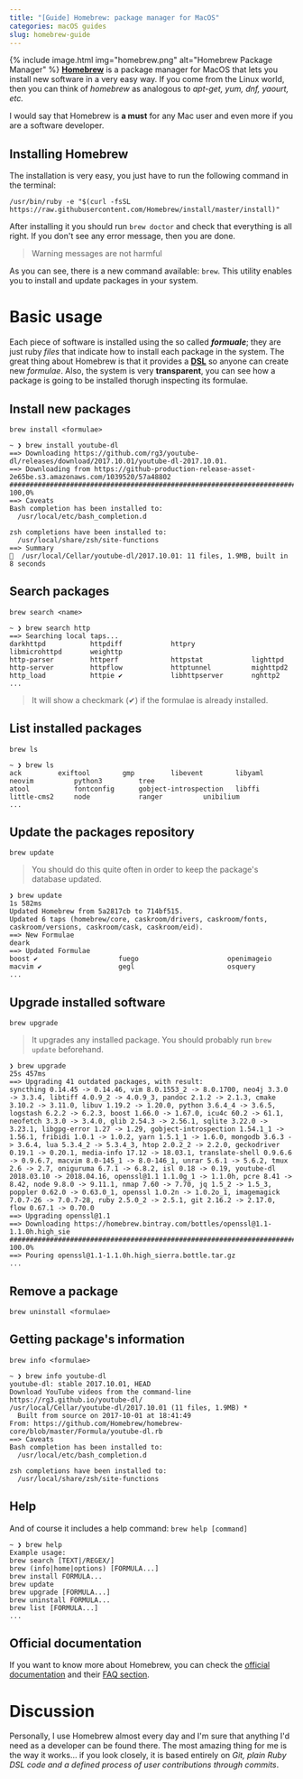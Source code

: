 ```yaml
---
title: "[Guide] Homebrew: package manager for MacOS"
categories: macOS guides
slug: homebrew-guide
---
```

{% include image.html img="homebrew.png" alt="Homebrew Package Manager" %}
**[Homebrew][Homebrew]** is a package manager for MacOS that lets you install new software in a
very easy way. If you come from the Linux world, then you can think of *homebrew*
as analogous to *apt-get, yum, dnf, yaourt, etc.*

I would say that Homebrew is **a must** for any Mac user and even more if you are a software developer.

## Installing Homebrew

The installation is very easy, you just have to run the following command in the terminal:

```shell
/usr/bin/ruby -e "$(curl -fsSL https://raw.githubusercontent.com/Homebrew/install/master/install)"
```

After installing it you should run `brew doctor` and check that everything is all right. If you don't see any error message, then you are done.
> Warning messages are not harmful

As you can see, there is a new command available: `brew`. This utility enables you to install and update
packages in your system.

# Basic usage
Each piece of software is installed using the so called ***formuale***; they are just ruby *files* that indicate how to install each package in the system.
The great thing about Homebrew is that it provides a **[DSL][DSL]** so anyone can create new *formulae*. Also, the system is very **transparent**, you can see how a package is going to be installed thorugh inspecting its formulae.

## Install new packages
`brew install <formulae>`

```shell
~ ❯ brew install youtube-dl
==> Downloading https://github.com/rg3/youtube-dl/releases/download/2017.10.01/youtube-dl-2017.10.01.
==> Downloading from https://github-production-release-asset-2e65be.s3.amazonaws.com/1039520/57a48802
######################################################################## 100,0%
==> Caveats
Bash completion has been installed to:
  /usr/local/etc/bash_completion.d

zsh completions have been installed to:
  /usr/local/share/zsh/site-functions
==> Summary
🍺  /usr/local/Cellar/youtube-dl/2017.10.01: 11 files, 1.9MB, built in 8 seconds
```

## Search packages
`brew search <name>`
```shell
~ ❯ brew search http
==> Searching local taps...
darkhttpd           httpdiff            httpry              libmicrohttpd       weighttp
http-parser         httperf             httpstat            lighttpd
http-server         httpflow            httptunnel          mighttpd2
http_load           httpie ✔            libhttpserver       nghttp2
...
```

> It will show a checkmark (✔) if the formulae is already installed.

## List installed packages
`brew ls`

```shell
~ ❯ brew ls
ack			exiftool		gmp			libevent		libyaml			neovim			python3			tree
atool			fontconfig		gobject-introspection	libffi			little-cms2		node			ranger			unibilium
...
```

## Update the packages repository
`brew update`
> You should do this quite often in order to keep the package's database updated.

```shell
❯ brew update                                                           1s 582ms
Updated Homebrew from 5a2817cb to 714bf515.
Updated 6 taps (homebrew/core, caskroom/drivers, caskroom/fonts, caskroom/versions, caskroom/cask, caskroom/eid).
==> New Formulae
deark
==> Updated Formulae
boost ✔                    fuego                      openimageio
macvim ✔                   gegl                       osquery
...
```

## Upgrade installed software
`brew upgrade`
> It upgrades any installed package. You should probably run `brew update` beforehand.

```shell
❯ brew upgrade                                                         25s 457ms
==> Upgrading 41 outdated packages, with result:
syncthing 0.14.45 -> 0.14.46, vim 8.0.1553_2 -> 8.0.1700, neo4j 3.3.0 -> 3.3.4, libtiff 4.0.9_2 -> 4.0.9_3, pandoc 2.1.2 -> 2.1.3, cmake 3.10.2 -> 3.11.0, libuv 1.19.2 -> 1.20.0, python 3.6.4_4 -> 3.6.5, logstash 6.2.2 -> 6.2.3, boost 1.66.0 -> 1.67.0, icu4c 60.2 -> 61.1, neofetch 3.3.0 -> 3.4.0, glib 2.54.3 -> 2.56.1, sqlite 3.22.0 -> 3.23.1, libgpg-error 1.27 -> 1.29, gobject-introspection 1.54.1_1 -> 1.56.1, fribidi 1.0.1 -> 1.0.2, yarn 1.5.1_1 -> 1.6.0, mongodb 3.6.3 -> 3.6.4, lua 5.3.4_2 -> 5.3.4_3, htop 2.0.2_2 -> 2.2.0, geckodriver 0.19.1 -> 0.20.1, media-info 17.12 -> 18.03.1, translate-shell 0.9.6.6 -> 0.9.6.7, macvim 8.0-145_1 -> 8.0-146_1, unrar 5.6.1 -> 5.6.2, tmux 2.6 -> 2.7, oniguruma 6.7.1 -> 6.8.2, isl 0.18 -> 0.19, youtube-dl 2018.03.10 -> 2018.04.16, openssl@1.1 1.1.0g_1 -> 1.1.0h, pcre 8.41 -> 8.42, node 9.8.0 -> 9.11.1, nmap 7.60 -> 7.70, jq 1.5_2 -> 1.5_3, poppler 0.62.0 -> 0.63.0_1, openssl 1.0.2n -> 1.0.2o_1, imagemagick 7.0.7-26 -> 7.0.7-28, ruby 2.5.0_2 -> 2.5.1, git 2.16.2 -> 2.17.0, flow 0.67.1 -> 0.70.0
==> Upgrading openssl@1.1
==> Downloading https://homebrew.bintray.com/bottles/openssl@1.1-1.1.0h.high_sie
######################################################################## 100.0%
==> Pouring openssl@1.1-1.1.0h.high_sierra.bottle.tar.gz
...
```

## Remove a package
`brew uninstall <formulae>`

## Getting package's information
`brew info <formulae>`
```shell
~ ❯ brew info youtube-dl
youtube-dl: stable 2017.10.01, HEAD
Download YouTube videos from the command-line
https://rg3.github.io/youtube-dl/
/usr/local/Cellar/youtube-dl/2017.10.01 (11 files, 1.9MB) *
  Built from source on 2017-10-01 at 18:41:49
From: https://github.com/Homebrew/homebrew-core/blob/master/Formula/youtube-dl.rb
==> Caveats
Bash completion has been installed to:
  /usr/local/etc/bash_completion.d

zsh completions have been installed to:
  /usr/local/share/zsh/site-functions
```

## Help
And of course it includes a help command:
`brew help [command]`
```shell
~ ❯ brew help
Example usage:
brew search [TEXT|/REGEX/]
brew (info|home|options) [FORMULA...]
brew install FORMULA...
brew update
brew upgrade [FORMULA...]
brew uninstall FORMULA...
brew list [FORMULA...]
...
```

## Official documentation
If you want to know more about Homebrew, you can check the [official documentation][Docs]
and their [FAQ section][FAQ].


# Discussion
Personally, I use Homebrew almost every day and I'm sure that anything I'd need as a developer can
be found there. The most amazing thing for me is the way it works... if you look closely, it is based
entirely on *Git, plain Ruby DSL code and a defined process of user contributions through commits*.

[Homebrew]: https://brew.sh/
[Docs]: https://docs.brew.sh/
[FAQ]: https://docs.brew.sh/FAQ
[DSL]: https://en.wikipedia.org/wiki/Domain-specific_language